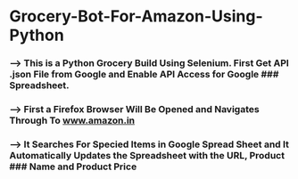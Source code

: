 # Grocery-Bot-For-Amazon-Using-Python
### --> This is a Python Grocery Build Using Selenium. First Get API .json File from Google and Enable API Access for Google ### Spreadsheet.
### --> First a Firefox Browser Will Be Opened and Navigates Through To www.amazon.in
### --> It Searches For Specied Items in Google Spread Sheet and It Automatically Updates the Spreadsheet with the URL, Product ### Name and Product Price 




